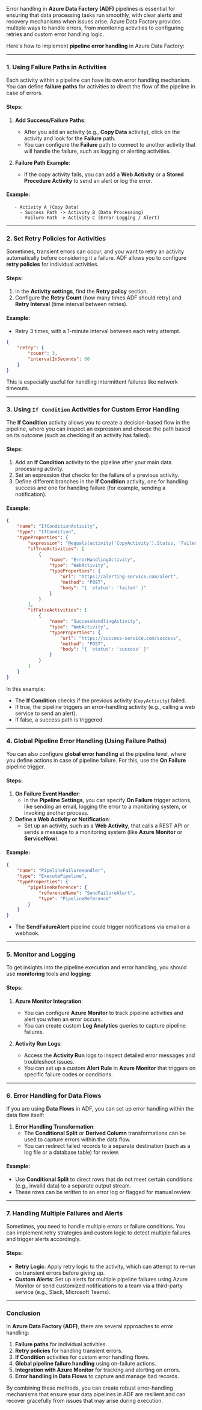 Error handling in **Azure Data Factory (ADF)** pipelines is essential for ensuring that data processing tasks run smoothly, with clear alerts and recovery mechanisms when issues arise. Azure Data Factory provides multiple ways to handle errors, from monitoring activities to configuring retries and custom error handling logic.

Here's how to implement **pipeline error handling** in Azure Data Factory:

---

### 1. **Using Failure Paths in Activities**

Each activity within a pipeline can have its own error handling mechanism. You can define **failure paths** for activities to direct the flow of the pipeline in case of errors.

#### Steps:

1. **Add Success/Failure Paths**:

   - After you add an activity (e.g., **Copy Data** activity), click on the activity and look for the **Failure** path.
   - You can configure the **Failure** path to connect to another activity that will handle the failure, such as logging or alerting activities.

2. **Failure Path Example**:
   - If the copy activity fails, you can add a **Web Activity** or a **Stored Procedure Activity** to send an alert or log the error.

#### Example:

```plaintext
   - Activity A (Copy Data)
     - Success Path -> Activity B (Data Processing)
     - Failure Path -> Activity C (Error Logging / Alert)
```

---

### 2. **Set Retry Policies for Activities**

Sometimes, transient errors can occur, and you want to retry an activity automatically before considering it a failure. ADF allows you to configure **retry policies** for individual activities.

#### Steps:

1. In the **Activity settings**, find the **Retry policy** section.
2. Configure the **Retry Count** (how many times ADF should retry) and **Retry Interval** (time interval between retries).

#### Example:

- Retry 3 times, with a 1-minute interval between each retry attempt.

```json
{
	"retry": {
		"count": 3,
		"intervalInSeconds": 60
	}
}
```

This is especially useful for handling intermittent failures like network timeouts.

---

### 3. **Using `If Condition` Activities for Custom Error Handling**

The **If Condition** activity allows you to create a decision-based flow in the pipeline, where you can inspect an expression and choose the path based on its outcome (such as checking if an activity has failed).

#### Steps:

1. Add an **If Condition** activity to the pipeline after your main data processing activity.
2. Set an expression that checks for the failure of a previous activity.
3. Define different branches in the **If Condition** activity, one for handling success and one for handling failure (for example, sending a notification).

#### Example:

```json
{
	"name": "IfConditionActivity",
	"type": "IfCondition",
	"typeProperties": {
		"expression": "@equals(activity('CopyActivity').Status, 'Failed')",
		"ifTrueActivities": [
			{
				"name": "ErrorHandlingActivity",
				"type": "WebActivity",
				"typeProperties": {
					"url": "https://alerting-service.com/alert",
					"method": "POST",
					"body": "{ 'status': 'failed' }"
				}
			}
		],
		"ifFalseActivities": [
			{
				"name": "SuccessHandlingActivity",
				"type": "WebActivity",
				"typeProperties": {
					"url": "https://success-service.com/success",
					"method": "POST",
					"body": "{ 'status': 'success' }"
				}
			}
		]
	}
}
```

In this example:

- The **If Condition** checks if the previous activity (`CopyActivity`) failed.
- If true, the pipeline triggers an error-handling activity (e.g., calling a web service to send an alert).
- If false, a success path is triggered.

---

### 4. **Global Pipeline Error Handling (Using Failure Paths)**

You can also configure **global error handling** at the pipeline level, where you define actions in case of pipeline failure. For this, use the **On Failure** pipeline trigger.

#### Steps:

1. **On Failure Event Handler**:
   - In the **Pipeline Settings**, you can specify **On Failure** trigger actions, like sending an email, logging the error to a monitoring system, or invoking another process.
2. **Define a Web Activity or Notification**:
   - Set up an activity, such as a **Web Activity**, that calls a REST API or sends a message to a monitoring system (like **Azure Monitor** or **ServiceNow**).

#### Example:

```json
{
	"name": "PipelineFailureHandler",
	"type": "ExecutePipeline",
	"typeProperties": {
		"pipelineReference": {
			"referenceName": "SendFailureAlert",
			"type": "PipelineReference"
		}
	}
}
```

- The **SendFailureAlert** pipeline could trigger notifications via email or a webhook.

---

### 5. **Monitor and Logging**

To get insights into the pipeline execution and error handling, you should use **monitoring** tools and **logging**:

#### Steps:

1. **Azure Monitor Integration**:

   - You can configure **Azure Monitor** to track pipeline activities and alert you when an error occurs.
   - You can create custom **Log Analytics** queries to capture pipeline failures.

2. **Activity Run Logs**:
   - Access the **Activity Run** logs to inspect detailed error messages and troubleshoot issues.
   - You can set up a custom **Alert Rule** in **Azure Monitor** that triggers on specific failure codes or conditions.

---

### 6. **Error Handling for Data Flows**

If you are using **Data Flows** in ADF, you can set up error handling within the data flow itself:

1. **Error Handling Transformation**:
   - The **Conditional Split** or **Derived Column** transformations can be used to capture errors within the data flow.
   - You can redirect failed records to a separate destination (such as a log file or a database table) for review.

#### Example:

- Use **Conditional Split** to direct rows that do not meet certain conditions (e.g., invalid data) to a separate output stream.
- These rows can be written to an error log or flagged for manual review.

---

### 7. **Handling Multiple Failures and Alerts**

Sometimes, you need to handle multiple errors or failure conditions. You can implement retry strategies and custom logic to detect multiple failures and trigger alerts accordingly.

#### Steps:

- **Retry Logic**: Apply retry logic to the activity, which can attempt to re-run on transient errors before giving up.
- **Custom Alerts**: Set up alerts for multiple pipeline failures using Azure Monitor or send customized notifications to a team via a third-party service (e.g., Slack, Microsoft Teams).

---

### Conclusion

In **Azure Data Factory (ADF)**, there are several approaches to error handling:

1. **Failure paths** for individual activities.
2. **Retry policies** for handling transient errors.
3. **If Condition** activities for custom error handling flows.
4. **Global pipeline failure handling** using on-failure actions.
5. **Integration with Azure Monitor** for tracking and alerting on errors.
6. **Error handling in Data Flows** to capture and manage bad records.

By combining these methods, you can create robust error-handling mechanisms that ensure your data pipelines in ADF are resilient and can recover gracefully from issues that may arise during execution.
